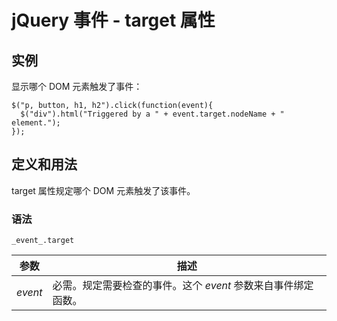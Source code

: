 # jQuery 事件 - target 属性



## 实例

显示哪个 DOM 元素触发了事件：

```
$("p, button, h1, h2").click(function(event){
  $("div").html("Triggered by a " + event.target.nodeName + " element.");
});

```

## 定义和用法

target 属性规定哪个 DOM 元素触发了该事件。

### 语法

```
_event_.target
```

| 参数 | 描述 |
| --- | --- |
| _event_ | 必需。规定需要检查的事件。这个 _event_ 参数来自事件绑定函数。 |



